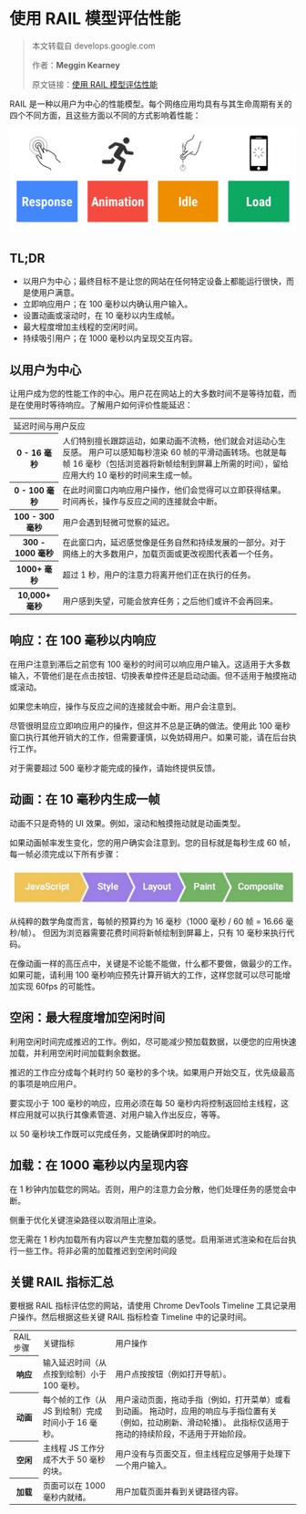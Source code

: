 # 使用 RAIL 模型评估性能

> 本文转载自 develops.google.com
>
> 作者：**Meggin Kearney**
>
> 原文链接：[使用 RAIL 模型评估性能](https://developers.google.com/web/fundamentals/performance/rail)

RAIL 是一种以用户为中心的性能模型。每个网络应用均具有与其生命周期有关的四个不同方面，且这些方面以不同的方式影响着性能：

![rail](./images/rail.png)

## TL;DR

* 以用户为中心；最终目标不是让您的网站在任何特定设备上都能运行很快，而是使用户满意。
* 立即响应用户；在 100 毫秒以内确认用户输入。
* 设置动画或滚动时，在 10 毫秒以内生成帧。
* 最大程度增加主线程的空闲时间。
* 持续吸引用户；在 1000 毫秒以内呈现交互内容。

## 以用户为中心

让用户成为您的性能工作的中心。用户花在网站上的大多数时间不是等待加载，而是在使用时等待响应。了解用户如何评价性能延迟：

<style lang="stylus">
table
    .header
        line-height 40px
        background #78909c
        color #fff

    th
        font-weight normal
        padding 5px 0 5px 10px
        text-align left

.leg-table
    th
        width 160px
</style>

<table class="leg-table">
    <tr class="header">
        <td colspan="2">延迟时间与用户反应</td>
    </tr>
    <tr>
        <th>0 - 16 毫秒</th>
        <td>人们特别擅长跟踪运动，如果动画不流畅，他们就会对运动心生反感。 用户可以感知每秒渲染 60 帧的平滑动画转场。也就是每帧 16 毫秒（包括浏览器将新帧绘制到屏幕上所需的时间），留给应用大约 10 毫秒的时间来生成一帧。</td>
    </tr>
    <tr>
        <th>0 - 100 毫秒</th>
        <td>在此时间窗口内响应用户操作，他们会觉得可以立即获得结果。时间再长，操作与反应之间的连接就会中断。</td>
    </tr>
    <tr>
        <th>100 - 300 毫秒</th>
        <td>用户会遇到轻微可觉察的延迟。</td>
    </tr>
    <tr>
        <th>300 - 1000 毫秒</th>
        <td>在此窗口内，延迟感觉像是任务自然和持续发展的一部分。对于网络上的大多数用户，加载页面或更改视图代表着一个任务。</td>
    </tr>
    <tr>
        <th>1000+ 毫秒</th>
        <td>超过 1 秒，用户的注意力将离开他们正在执行的任务。</td>
    </tr>
    <tr>
        <th>10,000+ 毫秒</th>
        <td>用户感到失望，可能会放弃任务；之后他们或许不会再回来。</td>
    </tr>
</table>

## 响应：在 100 毫秒以内响应

在用户注意到滞后之前您有 100 毫秒的时间可以响应用户输入。这适用于大多数输入，不管他们是在点击按钮、切换表单控件还是启动动画。但不适用于触摸拖动或滚动。

如果您未响应，操作与反应之间的连接就会中断。用户会注意到。

尽管很明显应立即响应用户的操作，但这并不总是正确的做法。使用此 100 毫秒窗口执行其他开销大的工作，但需要谨慎，以免妨碍用户。如果可能，请在后台执行工作。

对于需要超过 500 毫秒才能完成的操作，请始终提供反馈。

## 动画：在 10 毫秒内生成一帧

动画不只是奇特的 UI 效果。例如，滚动和触摸拖动就是动画类型。

如果动画帧率发生变化，您的用户确实会注意到。您的目标就是每秒生成 60 帧，每一帧必须完成以下所有步骤：

![帧渲染步骤](./images/render-frame.png)

从纯粹的数学角度而言，每帧的预算约为 16 毫秒（1000 毫秒 / 60 帧 = 16.66 毫秒/帧）。 但因为浏览器需要花费时间将新帧绘制到屏幕上，只有 10 毫秒来执行代码。

在像动画一样的高压点中，关键是不论能不能做，什么都不要做，做最少的工作。 如果可能，请利用 100 毫秒响应预先计算开销大的工作，这样您就可以尽可能增加实现 60fps 的可能性。

## 空闲：最大程度增加空闲时间

利用空闲时间完成推迟的工作。例如，尽可能减少预加载数据，以便您的应用快速加载，并利用空闲时间加载剩余数据。

推迟的工作应分成每个耗时约 50 毫秒的多个块。如果用户开始交互，优先级最高的事项是响应用户。

要实现小于 100 毫秒的响应，应用必须在每 50 毫秒内将控制返回给主线程，这样应用就可以执行其像素管道、对用户输入作出反应，等等。

以 50 毫秒块工作既可以完成任务，又能确保即时的响应。

## 加载：在 1000 毫秒以内呈现内容

在 1 秒钟内加载您的网站。否则，用户的注意力会分散，他们处理任务的感觉会中断。

侧重于优化关键渲染路径以取消阻止渲染。

您无需在 1 秒内加载所有内容以产生完整加载的感觉。启用渐进式渲染和在后台执行一些工作。将非必需的加载推迟到空闲时间段

## 关键 RAIL 指标汇总

要根据 RAIL 指标评估您的网站，请使用 Chrome DevTools Timeline 工具记录用户操作。然后根据这些关键 RAIL 指标检查 Timeline 中的记录时间。

<table>
    <tr class="header">
        <td>RAIL步骤</td>
        <td>关键指标</td>
        <td>用户操作</td>
    </tr>
    <tr>
        <th>响应</th>
        <td>输入延迟时间（从点按到绘制）小于 100 毫秒。</td>
        <td>用户点按按钮（例如打开导航）。</td>
    </tr>
    <tr>
        <th>动画</th>
        <td>每个帧的工作（从 JS 到绘制）完成时间小于 16 毫秒。</td>
        <td>用户滚动页面，拖动手指（例如，打开菜单）或看到动画。 拖动时，应用的响应与手指位置有关（例如，拉动刷新、滑动轮播）。 此指标仅适用于拖动的持续阶段，不适用于开始阶段。</td>
    </tr>
    <tr>
        <th>空闲</th>
        <td>主线程 JS 工作分成不大于 50 毫秒的块。</td>
        <td>用户没有与页面交互，但主线程应足够用于处理下一个用户输入。</td>
    </tr>
    <tr>
        <th>加载</th>
        <td>页面可以在 1000 毫秒内就绪。</td>
        <td>用户加载页面并看到关键路径内容。</td>
    </tr>
</table>
